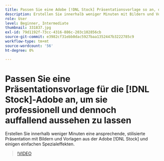 ```yaml
---
title: Passen Sie eine Adobe [!DNL Stock] Präsentationsvorlage so an, dass sie professionell und dennoch auffällig aussieht.
description: Erstellen Sie innerhalb weniger Minuten mit Bildern und Vorlagen aus der Adobe [!DNL Stock] und einigen einfachen Spezialeffekten eine ansprechende, stilisierte Präsentation
role: User
level: Beginner, Intermediate
thumbnail: 331837.jpg
exl-id: 79d1192f-73cc-4316-886c-203c102856cb
source-git-commit: e3982cf31ebb0dac5927baa1352447b3222785c9
workflow-type: tm+mt
source-wordcount: '56'
ht-degree: 0%

---
```


# Passen Sie eine Präsentationsvorlage für die [!DNL Stock]-Adobe an, um sie professionell und dennoch auffallend aussehen zu lassen

Erstellen Sie innerhalb weniger Minuten eine ansprechende, stilisierte Präsentation mit Bildern und Vorlagen aus der Adobe [!DNL Stock] und einigen einfachen Spezialeffekten.

>[!VIDEO](https://video.tv.adobe.com/v/331837?hidetitle=true)
